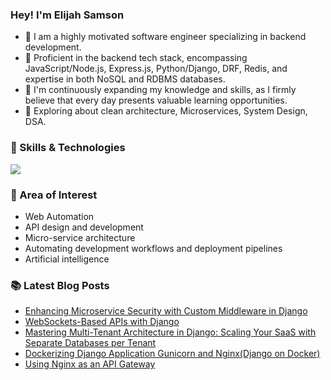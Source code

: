 ### Hey! I'm Elijah Samson

- 💼 I am a highly motivated software engineer specializing in backend development. 
- 🚀 Proficient in the backend tech stack, encompassing JavaScript/Node.js, Express.js, Python/Django, DRF, Redis, and expertise in both NoSQL and RDBMS databases.
- 🌱 I'm continuously expanding my knowledge and skills, as I firmly believe that every day presents valuable learning opportunities.
- 🤔 Exploring about clean architecture, Microservices, System Design, DSA.
  
### 💪 Skills & Technologies
![](https://skillicons.dev/icons?i=js,ts,nodejs,express,py,django,react,nextjs,redux,prisma,mongodb,sequelize,postgresql,redis,jest,docker,kubernetes,githubactions)

### 🧐 Area of Interest

- Web Automation
- API design and development
- Micro-service architecture
- Automating development workflows and deployment pipelines
- Artificial intelligence

### 📚 Latest Blog Posts

<!-- BLOG-POST-LIST:START -->
<!-- BLOG-POST-LIST:END -->

<!-- HASHNODE:START -->
- [Enhancing Microservice Security with Custom Middleware in Django](https://medium.com/aws-tip/enhancing-microservice-security-with-custom-middleware-in-django-e25409c45e94)
- [WebSockets-Based APIs with Django](https://medium.com/django-unleashed/websockets-based-apis-with-django-real-time-communication-made-easy-2122b49720bf)
- [Mastering Multi-Tenant Architecture in Django: Scaling Your SaaS with Separate Databases per Tenant](https://medium.com/aws-tip/mastering-multi-tenant-architecture-in-django-scaling-your-saas-with-separate-databases-per-tenant-9813418a35c9)
- [Dockerizing Django Application Gunicorn and Nginx(Django on Docker)](https://medium.com/aws-tip/dockerizing-django-application-gunicorn-and-nginx-django-on-docker-46fefa3114c4)
- [Using Nginx as an API Gateway
](https://medium.com/aws-tip/using-nginx-as-an-api-gateway-ce7781c712bb)

